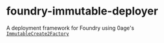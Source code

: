 # foundry-immutable-deployer

A deployment framework for Foundry using 0age's [`ImmutableCreate2Factory`](https://etherscan.io/address/0x0000000000ffe8b47b3e2130213b802212439497)
